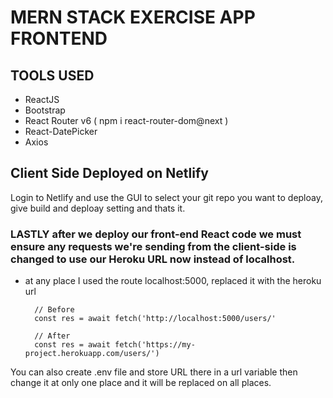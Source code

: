 # MERN STACK EXERCISE APP FRONTEND

## TOOLS USED
- ReactJS
- Bootstrap
- React Router v6 ( npm i react-router-dom@next )
- React-DatePicker
- Axios

## Client Side Deployed on Netlify

Login to Netlify and use the GUI to select your git repo you want to deploay, give build and deploay setting and thats it.

### LASTLY after we deploy our front-end React code we must ensure any requests we're sending from the client-side is changed to use our Heroku URL now instead of localhost.

- at any place I used the route localhost:5000,  replaced it with the heroku url

        // Before
        const res = await fetch('http://localhost:5000/users/'

        // After
        const res = await fetch('https://my-project.herokuapp.com/users/')

You can also create .env file and store URL there in a url variable
then change it at only one place and it will be replaced on all places.